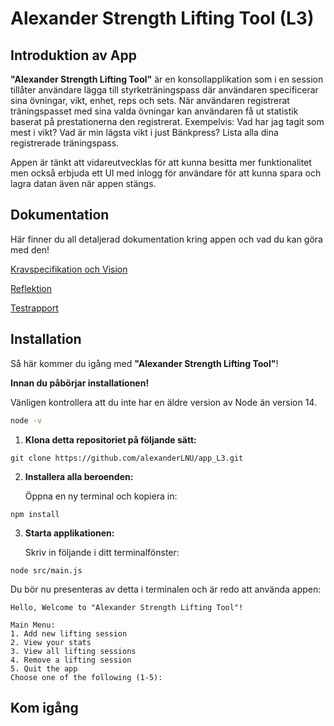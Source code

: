 # Alexander Strength Lifting Tool (L3)

## Introduktion av App

**"Alexander Strength Lifting Tool"** är en konsollapplikation som i en session tillåter användare lägga till styrketräningspass där användaren specificerar sina övningar, vikt, enhet, reps och sets. När användaren registrerat träningspasset med sina valda övningar kan användaren få ut statistik baserat på prestationerna den registrerat. Exempelvis: Vad har jag tagit som mest i vikt? Vad är min lägsta vikt i just Bänkpress? Lista alla dina registrerade träningspass.

Appen är tänkt att vidareutvecklas för att kunna besitta mer funktionalitet men också erbjuda ett UI med inlogg för användare för att kunna spara och lagra datan även när appen stängs.

## Dokumentation

Här finner du all detaljerad dokumentation kring appen och vad du kan göra med den!

[Kravspecifikation och Vision](./Documentation/kravspecifikation.md)

[Reflektion](./Documentation/reflection.md)

[Testrapport](./Documentation/testrapport.md)

## Installation

Så här kommer du igång med **"Alexander Strength Lifting Tool"**!

**Innan du påbörjar installationen!**

Vänligen kontrollera att du inte har en äldre version av Node än version 14.

```bash
node -v
```

1. **Klona detta repositoriet på följande sätt:**

```
git clone https://github.com/alexanderLNU/app_L3.git
```

2. **Installera alla beroenden:**

   Öppna en ny terminal och kopiera in:

```
npm install
```

3. **Starta applikationen:**

   Skriv in följande i ditt terminalfönster:

```
node src/main.js
```

Du bör nu presenteras av detta i terminalen och är redo att använda appen:

```
Hello, Welcome to "Alexander Strength Lifting Tool"!

Main Menu:
1. Add new lifting session
2. View your stats
3. View all lifting sessions
4. Remove a lifting session
5. Quit the app
Choose one of the following (1-5):
```

## Kom igång
